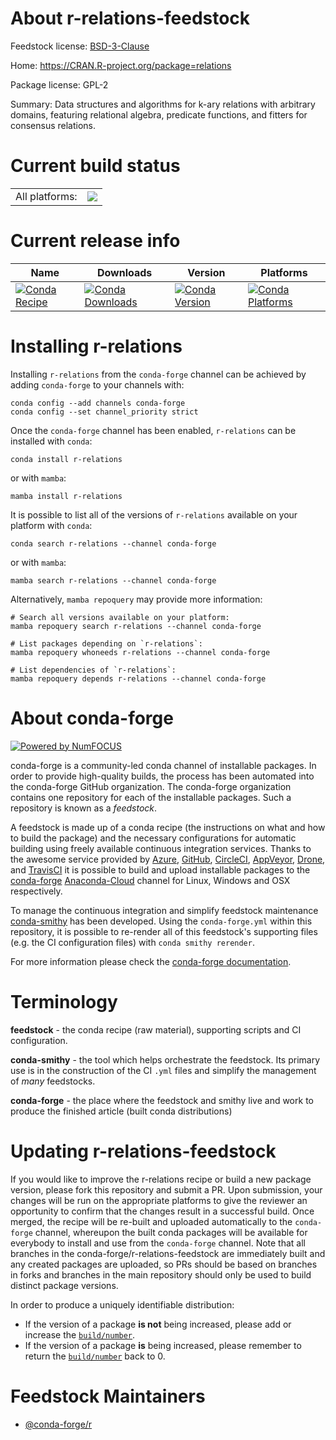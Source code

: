 About r-relations-feedstock
===========================

Feedstock license: [BSD-3-Clause](https://github.com/conda-forge/r-relations-feedstock/blob/main/LICENSE.txt)

Home: https://CRAN.R-project.org/package=relations

Package license: GPL-2

Summary: Data structures and algorithms for k-ary relations with arbitrary domains, featuring relational algebra, predicate functions, and fitters for consensus relations.

Current build status
====================


<table><tr><td>All platforms:</td>
    <td>
      <a href="https://dev.azure.com/conda-forge/feedstock-builds/_build/latest?definitionId=5359&branchName=main">
        <img src="https://dev.azure.com/conda-forge/feedstock-builds/_apis/build/status/r-relations-feedstock?branchName=main">
      </a>
    </td>
  </tr>
</table>

Current release info
====================

| Name | Downloads | Version | Platforms |
| --- | --- | --- | --- |
| [![Conda Recipe](https://img.shields.io/badge/recipe-r--relations-green.svg)](https://anaconda.org/conda-forge/r-relations) | [![Conda Downloads](https://img.shields.io/conda/dn/conda-forge/r-relations.svg)](https://anaconda.org/conda-forge/r-relations) | [![Conda Version](https://img.shields.io/conda/vn/conda-forge/r-relations.svg)](https://anaconda.org/conda-forge/r-relations) | [![Conda Platforms](https://img.shields.io/conda/pn/conda-forge/r-relations.svg)](https://anaconda.org/conda-forge/r-relations) |

Installing r-relations
======================

Installing `r-relations` from the `conda-forge` channel can be achieved by adding `conda-forge` to your channels with:

```
conda config --add channels conda-forge
conda config --set channel_priority strict
```

Once the `conda-forge` channel has been enabled, `r-relations` can be installed with `conda`:

```
conda install r-relations
```

or with `mamba`:

```
mamba install r-relations
```

It is possible to list all of the versions of `r-relations` available on your platform with `conda`:

```
conda search r-relations --channel conda-forge
```

or with `mamba`:

```
mamba search r-relations --channel conda-forge
```

Alternatively, `mamba repoquery` may provide more information:

```
# Search all versions available on your platform:
mamba repoquery search r-relations --channel conda-forge

# List packages depending on `r-relations`:
mamba repoquery whoneeds r-relations --channel conda-forge

# List dependencies of `r-relations`:
mamba repoquery depends r-relations --channel conda-forge
```


About conda-forge
=================

[![Powered by
NumFOCUS](https://img.shields.io/badge/powered%20by-NumFOCUS-orange.svg?style=flat&colorA=E1523D&colorB=007D8A)](https://numfocus.org)

conda-forge is a community-led conda channel of installable packages.
In order to provide high-quality builds, the process has been automated into the
conda-forge GitHub organization. The conda-forge organization contains one repository
for each of the installable packages. Such a repository is known as a *feedstock*.

A feedstock is made up of a conda recipe (the instructions on what and how to build
the package) and the necessary configurations for automatic building using freely
available continuous integration services. Thanks to the awesome service provided by
[Azure](https://azure.microsoft.com/en-us/services/devops/), [GitHub](https://github.com/),
[CircleCI](https://circleci.com/), [AppVeyor](https://www.appveyor.com/),
[Drone](https://cloud.drone.io/welcome), and [TravisCI](https://travis-ci.com/)
it is possible to build and upload installable packages to the
[conda-forge](https://anaconda.org/conda-forge) [Anaconda-Cloud](https://anaconda.org/)
channel for Linux, Windows and OSX respectively.

To manage the continuous integration and simplify feedstock maintenance
[conda-smithy](https://github.com/conda-forge/conda-smithy) has been developed.
Using the ``conda-forge.yml`` within this repository, it is possible to re-render all of
this feedstock's supporting files (e.g. the CI configuration files) with ``conda smithy rerender``.

For more information please check the [conda-forge documentation](https://conda-forge.org/docs/).

Terminology
===========

**feedstock** - the conda recipe (raw material), supporting scripts and CI configuration.

**conda-smithy** - the tool which helps orchestrate the feedstock.
                   Its primary use is in the construction of the CI ``.yml`` files
                   and simplify the management of *many* feedstocks.

**conda-forge** - the place where the feedstock and smithy live and work to
                  produce the finished article (built conda distributions)


Updating r-relations-feedstock
==============================

If you would like to improve the r-relations recipe or build a new
package version, please fork this repository and submit a PR. Upon submission,
your changes will be run on the appropriate platforms to give the reviewer an
opportunity to confirm that the changes result in a successful build. Once
merged, the recipe will be re-built and uploaded automatically to the
`conda-forge` channel, whereupon the built conda packages will be available for
everybody to install and use from the `conda-forge` channel.
Note that all branches in the conda-forge/r-relations-feedstock are
immediately built and any created packages are uploaded, so PRs should be based
on branches in forks and branches in the main repository should only be used to
build distinct package versions.

In order to produce a uniquely identifiable distribution:
 * If the version of a package **is not** being increased, please add or increase
   the [``build/number``](https://docs.conda.io/projects/conda-build/en/latest/resources/define-metadata.html#build-number-and-string).
 * If the version of a package **is** being increased, please remember to return
   the [``build/number``](https://docs.conda.io/projects/conda-build/en/latest/resources/define-metadata.html#build-number-and-string)
   back to 0.

Feedstock Maintainers
=====================

* [@conda-forge/r](https://github.com/conda-forge/r/)

